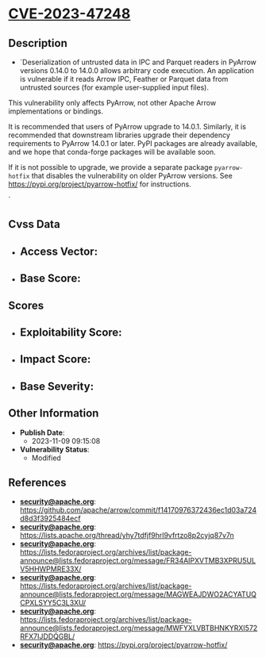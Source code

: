 
# [CVE-2023-47248](https://github.com/apache/arrow/commit/f14170976372436ec1d03a724d8d3f3925484ecf)

## Description

- `Deserialization of untrusted data in IPC and Parquet readers in PyArrow versions 0.14.0 to 14.0.0 allows arbitrary code execution. An application is vulnerable if it reads Arrow IPC, Feather or Parquet data from untrusted sources (for example user-supplied input files).

This vulnerability only affects PyArrow, not other Apache Arrow implementations or bindings.

It is recommended that users of PyArrow upgrade to 14.0.1. Similarly, it is recommended that downstream libraries upgrade their dependency requirements to PyArrow 14.0.1 or later. PyPI packages are already available, and we hope that conda-forge packages will be available soon.

If it is not possible to upgrade, we provide a separate package `pyarrow-hotfix` that disables the vulnerability on older PyArrow versions. See  https://pypi.org/project/pyarrow-hotfix/  for instructions.

`

## Cvss Data

- **Access Vector**:
  - 
- **Base Score**:
  - 

## Scores

- **Exploitability Score**:
  - 
- **Impact Score**:
  - 
- **Base Severity**:
  - 

## Other Information

- **Publish Date**:
  - 2023-11-09 09:15:08
- **Vulnerability Status**:
  - Modified

## References

- **security@apache.org**: https://github.com/apache/arrow/commit/f14170976372436ec1d03a724d8d3f3925484ecf
- **security@apache.org**: https://lists.apache.org/thread/yhy7tdfjf9hrl9vfrtzo8p2cyjq87v7n
- **security@apache.org**: https://lists.fedoraproject.org/archives/list/package-announce@lists.fedoraproject.org/message/FR34AIPXVTMB3XPRU5ULV5HHWPMRE33X/
- **security@apache.org**: https://lists.fedoraproject.org/archives/list/package-announce@lists.fedoraproject.org/message/MAGWEAJDWO2ACYATUQCPXLSYY5C3L3XU/
- **security@apache.org**: https://lists.fedoraproject.org/archives/list/package-announce@lists.fedoraproject.org/message/MWFYXLVBTBHNKYRXI572RFX7IJDDQGBL/
- **security@apache.org**: https://pypi.org/project/pyarrow-hotfix/
